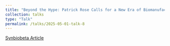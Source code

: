 ```yaml
---
title: "Beyond the Hype: Patrick Rose Calls for a New Era of Biomanufacturing at SynBioBeta 2025"
collection: talks
type: "Talk"
permalink: /talks/2025-05-01-talk-8
---
```


[Synbiobeta Article](https://www.synbiobeta.com/read/beyond-the-hype-patrick-rose-calls-for-a-new-era-of-biomanufacturing-at-synbiobeta-2025)

